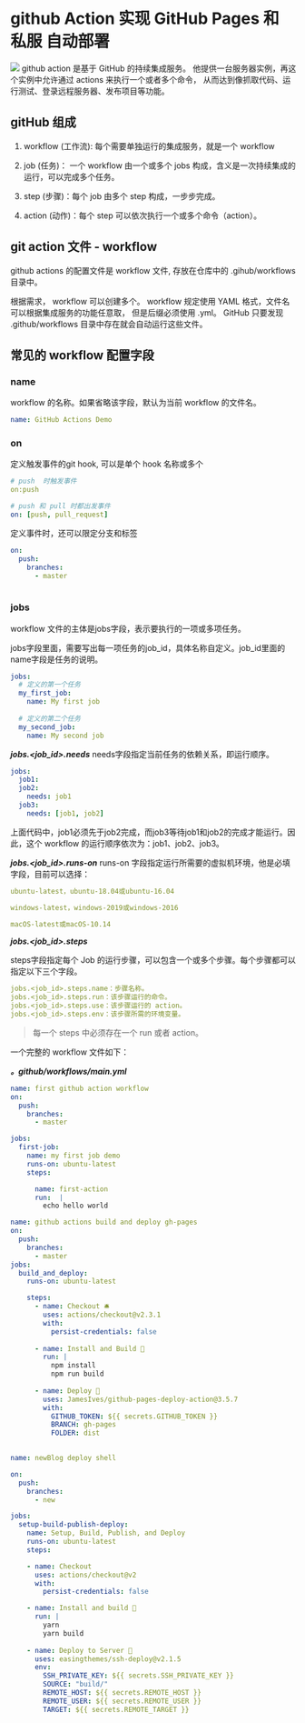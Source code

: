 # github Action 实现 GitHub Pages 和 私服 自动部署
![](https://p6-juejin.byteimg.com/tos-cn-i-k3u1fbpfcp/e28eae46f5fe437793ba602edea23fdf~tplv-k3u1fbpfcp-zoom-1.image)
github action 是基于 GitHub 的持续集成服务。 他提供一台服务器实例，再这个实例中允许通过 actions 来执行一个或者多个命令， 从而达到像抓取代码、运行测试、登录远程服务器、发布项目等功能。

## gitHub 组成

1. workflow (工作流): 每个需要单独运行的集成服务，就是一个 workflow

2. job (任务)： 一个 workflow 由一个或多个 jobs 构成，含义是一次持续集成的运行，可以完成多个任务。

3. step (步骤)：每个 job 由多个 step 构成，一步步完成。

4. action (动作)：每个 step 可以依次执行一个或多个命令（action）。

## git action 文件 - workflow

github actions 的配置文件是 workflow 文件, 存放在仓库中的 .gihub/workflows 目录中。

根据需求， workflow 可以创建多个。 workflow 规定使用 YAML 格式，文件名可以根据集成服务的功能任意取， 但是后缀必须使用 .yml。 GitHub 只要发现 .github/workflows 目录中存在就会自动运行这些文件。

## 常见的 workflow 配置字段

### name  
workflow 的名称。如果省略该字段，默认为当前 workflow 的文件名。

```yml
name: GitHub Actions Demo
```

### on 
定义触发事件的git hook, 可以是单个 hook 名称或多个

```yml
# push  时触发事件
on:push

# push 和 pull 时都出发事件
on: [push, pull_request]
```

定义事件时，还可以限定分支和标签
```yml
on:
  push:
    branches:
      - master
    
```

### jobs
workflow 文件的主体是jobs字段，表示要执行的一项或多项任务。

jobs字段里面，需要写出每一项任务的job_id，具体名称自定义。job_id里面的name字段是任务的说明。

```yml
jobs:
  # 定义的第一个任务 
  my_first_job:
    name: My first job
  
  # 定义的第二个任务
  my_second_job:
    name: My second job
```

***jobs.<job_id>.needs***
needs字段指定当前任务的依赖关系，即运行顺序。
```yml
jobs:
  job1:
  job2:
    needs: job1
  job3:
    needs: [job1, job2]
```

上面代码中，job1必须先于job2完成，而job3等待job1和job2的完成才能运行。因此，这个 workflow 的运行顺序依次为：job1、job2、job3。

***jobs.<job_id>.runs-on***
runs-on 字段指定运行所需要的虚拟机环境，他是必填字段，目前可以选择：
```yml
ubuntu-latest，ubuntu-18.04或ubuntu-16.04

windows-latest，windows-2019或windows-2016

macOS-latest或macOS-10.14
```

***jobs.<job_id>.steps***

steps字段指定每个 Job 的运行步骤，可以包含一个或多个步骤。每个步骤都可以指定以下三个字段。

```yml
jobs.<job_id>.steps.name：步骤名称。
jobs.<job_id>.steps.run：该步骤运行的命令。
jobs.<job_id>.steps.use：该步骤运行的 action。
jobs.<job_id>.steps.env：该步骤所需的环境变量。
```

> 每一个 steps 中必须存在一个 run 或者 action。


一个完整的 workflow 文件如下：

***。github/workflows/main.yml***

```yml
name: first github action workflow
on:
  push:
    branches:
      - master

jobs:
  first-job:
    name: my first job demo
    runs-on: ubuntu-latest
    steps:

      name: first-action
      run:  |
        echo hello world
```






```yml
name: github actions build and deploy gh-pages
on:
  push: 
    branches:
      - master
jobs:
  build_and_deploy:
    runs-on: ubuntu-latest

    steps:
      - name: Checkout 🛎️
        uses: actions/checkout@v2.3.1
        with:
          persist-credentials: false
      
      - name: Install and Build 🔧
        run: |
          npm install
          npm run build
        
      - name: Deploy 🚀
        uses: JamesIves/github-pages-deploy-action@3.5.7
        with:
          GITHUB_TOKEN: ${{ secrets.GITHUB_TOKEN }}
          BRANCH: gh-pages 
          FOLDER: dist 

```


```yml
		
name: newBlog deploy shell

on:
  push:
    branches: 
      - new

jobs:
  setup-build-publish-deploy:
    name: Setup, Build, Publish, and Deploy
    runs-on: ubuntu-latest
    steps:

    - name: Checkout
      uses: actions/checkout@v2
      with:
        persist-credentials: false

    - name: Install and build 🔧
      run: |
        yarn 
        yarn build
    
    - name: Deploy to Server 🚀
      uses: easingthemes/ssh-deploy@v2.1.5
      env: 
        SSH_PRIVATE_KEY: ${{ secrets.SSH_PRIVATE_KEY }}
        SOURCE: "build/"
        REMOTE_HOST: ${{ secrets.REMOTE_HOST }}
        REMOTE_USER: ${{ secrets.REMOTE_USER }}
        TARGET: ${{ secrets.REMOTE_TARGET }}
```